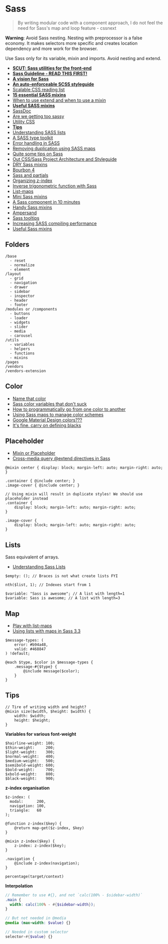 # Sass

> By writing modular code with a component approach, I do not feel the need for Sass's map and loop feature - cssnext

**Warning**: Avoid Sass nesting. Nesting with preprocessor is a false economy. It makes selectors more specific and creates location dependency and more work for the browser.

Use Sass only for its variable, mixin and imports. Avoid nesting and extend.

* [**SCUT: Sass utilities for the front-end**](https://davidtheclark.github.io/scut/)
* [**Sass Guideline - READ THIS FIRST!**](http://sass-guidelin.es/)
* [**A vision for Sass**](http://alistapart.com/article/a-vision-for-our-sass)
* [**An auto-enforceable SCSS styleguide**](http://davidtheclark.com/scss-lint-styleguide/)
* [Scalable CSS reading list](https://github.com/davidtheclark/scalable-css-reading-list)
* [**15 essential SASS mixins**](http://www.developerdrive.com/2014/11/15-essential-sass-mixins/)
* [When to use extend and when to use a mixin](http://csswizardry.com/2014/11/when-to-use-extend-when-to-use-a-mixin/)
* [**Useful SASS mixins**](https://github.com/gillesbertaux/andy)
* [SassDoc](https://github.com/SassDoc/sassdoc)
* [Are we getting too sassy](http://ashleynolan.co.uk/blog/are-we-getting-too-sassy)
* [Utility CSS](https://github.com/seegno/ucss)
* [**Tips**](http://csspre.com/)
* [Understanding SASS lists](http://hugogiraudel.com/2013/07/15/understanding-sass-lists/)
* [A SASS type toolkit](http://ianrose.me/typesettings/)
* [Error handling in SASS](http://webdesign.tutsplus.com/tutorials/an-introduction-to-error-handling-in-sass--cms-19996)
* [Removing duplication using SASS maps](http://robots.thoughtbot.com/removing-sass-duplication)
* [Quite some tips on Sass](http://www.alwaystwisted.com/)
* [Out CSS/Sass Project Architecture and Styleguide](http://blog.groupbuddies.com/posts/32-our-css-sass-project-architecture-and-styleguide)
* [DRY Sass mixins](http://alistapart.com/article/dry-ing-out-your-sass-mixins)
* [Bourbon 4](https://news.layervault.com/stories/21801-bourbon-4-differences)
* [Sass and partials](http://zurb.com/university/library/35)
* [Organizing z-index](http://jonsuh.com/blog/organizing-z-index-with-sass/)
* [Inverse trigonometric function with Sass](http://thesassway.com/advanced/inverse-trigonometric-functions-with-sass)
* [List-maps](https://www.codefellows.org/blog/so-you-want-to-play-with-list-maps)
* [Mini Sass mixins](http://codepen.io/chriscoyier/blog/some-mini-sass-mixins-i-like)
* [A Sass component in 10 minutes](http://www.sitepoint.com/sass-component-10-minutes/)
* [Handy Sass mixins](http://web-design-weekly.com/2013/05/12/handy-sass-mixins/)
* [Ampersand](http://www.joeloliveira.com/2011/06/28/the-ampersand-a-killer-sass-feature/)
* [Sass tooltips](http://hackingui.com/front-end/scss-tooltips/)
* [Increasing SASS compiling performance](https://www.devbridge.com/articles/increasing-sass-compiling-performance-or-when-every-second-counts/)
* [Useful Sass mixins](http://hmphry.com/useful-sass-mixins)

## Folders

```
/base
  - reset
  - normalize
  - element
/layout
  - grid
  - navigation
  - drawer
  - sidebar
  - inspector
  - header
  - footer
/modules or /components
  - buttons
  - loader
  - widgets
  - slider
  - media
  - carousel
/utils
  - variables
  - helpers
  - functions
  - mixins
/pages
/vendors
/vendors-extension
```

## Color

* [Name that color](http://chir.ag/projects/name-that-color/#CA4ED4)
* [Sass color variables that don't suck](http://davidwalsh.name/sass-color-variables-dont-suck)
* [How to programmatically go from one color to another](http://thesassway.com/advanced/how-to-programtically-go-from-one-color-to-another-in-sass)
* [Using Sass maps to manage color schemes](http://now.violet.is/color-scheming)
* [Google Material Design colors???](https://github.com/nickpfisterer/quantum-colors)
* [It's fine, carry on defining blacks](https://medium.com/@corinrules/sass-it-s-fine-carry-on-defining-blacks-67e0d0ced433)

## Placeholder

* [Mixin or Placeholder](http://www.sitepoint.com/sass-mixin-placeholder/)
* [Cross-media query @extend directives in Sass](http://www.sitepoint.com/cross-media-query-extend-sass/)

```
@mixin center { display: block; margin-left: auto; margin-right: auto; }

.container { @include center; }
.image-cover { @include center; }

// Using mixin will result in duplicate styles! We should use placeholder instead
.container {
	display: block; margin-left: auto; margin-right: auto;}

.image-cover {
	display: block; margin-left: auto; margin-right: auto;}
```

## Lists

Sass equivalent of arrays.

* [Understanding Sass Lists](http://hugogiraudel.com/2013/07/15/understanding-sass-lists/)

```
$empty: (); // Braces is not what create lists FYI

nth($list, 1); // Indexes start from 1

$variable: "Sass is awesome"; // A list with length=1
$variable: Sass is awesome; // A list with length=3
```

## Map

* [Play with list-maps](http://anotheruiguy.roughdraft.io/10302472-so-you-want-to-play-with-list-maps)
* [Using lists with maps in Sass 3.3](http://benfrain.com/using-lists-with-maps-in-sass-3-3/)


```
$message-types: (
	error: #b94a48,
	valid: #468847) !default;

@each $type, $color in $message-types {
	.message-#{$type} {
		@include message($color);	}}
```

## Tips

```
// Tire of writing width and height?
@mixin size($width, $height: $width) {
	width: $width;
	height: $height;}
```

**Variables for various font-weight**

```
$hairline-weight: 100;
$thin-weight:     200;
$light-weight:    300;
$normal-weight:   400;
$medium-weight:   500;
$semibold-weight: 600;
$bold-weight:     700;
$xbold-weight:    800;
$black-weight:    900;
```

**z-index organisation**

```
$z-index: (
  modal:      200,
  navigation: 100,
  triangle:   60
);

@function z-index($key) {
	@return map-get($z-index, $key)}

@mixin z-index($key) {
	z-index: z-index($key);}

.navigation {
	@include z-index(navigation);}
```

```
percentage(target/context)
```

**Interpolation**

```scss
// Remember to use #{}, and not `calc(100% - $sidebar-width)`
.main {
  width: calc(100% - #{$sidebar-width});
}

// But not needed in @media
@media (max-width: $value) {}

// Needed in custom selector
selector-#{$value} {}
```